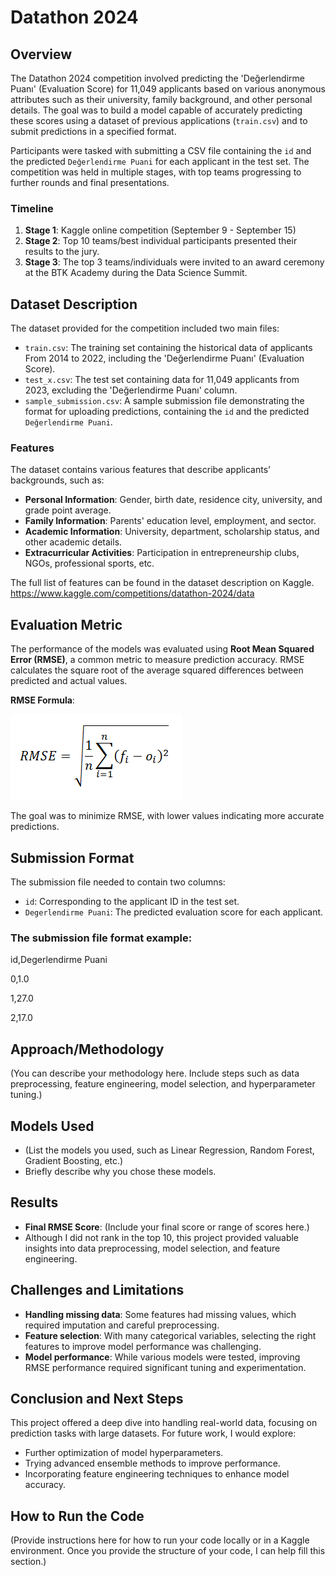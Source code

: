# Datathon 2024


## Overview
The Datathon 2024 competition involved predicting the 'Değerlendirme Puanı' (Evaluation Score) for 11,049 applicants based on various anonymous attributes such as their university, family background, and other personal details. The goal was to build a model capable of accurately predicting these scores using a dataset of previous applications (`train.csv`) and to submit predictions in a specified format.

Participants were tasked with submitting a CSV file containing the `id` and the predicted `Değerlendirme Puani` for each applicant in the test set. The competition was held in multiple stages, with top teams progressing to further rounds and final presentations.

### Timeline
1. **Stage 1**: Kaggle online competition (September 9 - September 15)
2. **Stage 2**: Top 10 teams/best individual participants presented their results to the jury.
3. **Stage 3**: The top 3 teams/individuals were invited to an award ceremony at the BTK Academy during the Data Science Summit.

## Dataset Description
The dataset provided for the competition included two main files:

- `train.csv`: The training set containing the historical data of applicants From 2014 to 2022, including the 'Değerlendirme Puanı' (Evaluation Score).
- `test_x.csv`: The test set containing data for 11,049 applicants from 2023, excluding the 'Değerlendirme Puanı' column.
- `sample_submission.csv`: A sample submission file demonstrating the format for uploading predictions, containing the `id` and the predicted `Değerlendirme Puani`.

### Features
The dataset contains various features that describe applicants' backgrounds, such as:

- **Personal Information**: Gender, birth date, residence city, university, and grade point average.
- **Family Information**: Parents' education level, employment, and sector.
- **Academic Information**: University, department, scholarship status, and other academic details.
- **Extracurricular Activities**: Participation in entrepreneurship clubs, NGOs, professional sports, etc.

The full list of features can be found in the dataset description on Kaggle.
https://www.kaggle.com/competitions/datathon-2024/data


## Evaluation Metric
The performance of the models was evaluated using **Root Mean Squared Error (RMSE)**, a common metric to measure prediction accuracy. RMSE calculates the square root of the average squared differences between predicted and actual values.

**RMSE Formula**:  

![RMSE Plot](images/rmse.png)

The goal was to minimize RMSE, with lower values indicating more accurate predictions.

## Submission Format
The submission file needed to contain two columns:  
- `id`: Corresponding to the applicant ID in the test set.
- `Degerlendirme Puani`: The predicted evaluation score for each applicant.

### The submission file format example:

id,Degerlendirme Puani

0,1.0

1,27.0

2,17.0



## Approach/Methodology
(You can describe your methodology here. Include steps such as data preprocessing, feature engineering, model selection, and hyperparameter tuning.)

## Models Used
- (List the models you used, such as Linear Regression, Random Forest, Gradient Boosting, etc.)
- Briefly describe why you chose these models.

## Results
- **Final RMSE Score**: (Include your final score or range of scores here.)
- Although I did not rank in the top 10, this project provided valuable insights into data preprocessing, model selection, and feature engineering.

## Challenges and Limitations
- **Handling missing data**: Some features had missing values, which required imputation and careful preprocessing.
- **Feature selection**: With many categorical variables, selecting the right features to improve model performance was challenging.
- **Model performance**: While various models were tested, improving RMSE performance required significant tuning and experimentation.

## Conclusion and Next Steps
This project offered a deep dive into handling real-world data, focusing on prediction tasks with large datasets. For future work, I would explore:
- Further optimization of model hyperparameters.
- Trying advanced ensemble methods to improve performance.
- Incorporating feature engineering techniques to enhance model accuracy.

## How to Run the Code
(Provide instructions here for how to run your code locally or in a Kaggle environment. Once you provide the structure of your code, I can help fill this section.)
